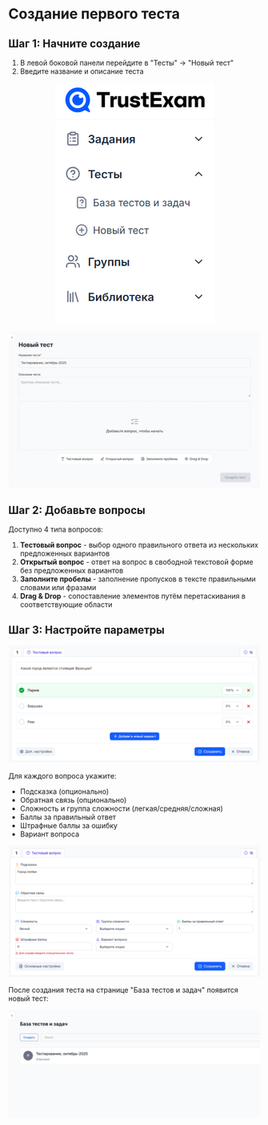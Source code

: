 # Создание первого теста

## Шаг 1: Начните создание

1. В левой боковой панели перейдите в "Тесты" → "Новый тест"
2. Введите название и описание теста

<p align="center">
<img src="/images/create-quiz-button.png" alt="Новый тест" />
</p>

<p align="center">
<img src="/images/create-quiz.jpg" alt="Создание теста" />
</p>

## Шаг 2: Добавьте вопросы

Доступно 4 типа вопросов:

1. **Тестовый вопрос** - выбор одного правильного ответа из нескольких предложенных вариантов
2. **Открытый вопрос** - ответ на вопрос в свободной текстовой форме без предложенных вариантов
3. **Заполните пробелы** - заполнение пропусков в тексте правильными словами или фразами
4. **Drag & Drop** - сопоставление элементов путём перетаскивания в соответствующие области

## Шаг 3: Настройте параметры

![Тестовый вопрос](/images/created-question.png)

Для каждого вопроса укажите:

- Подсказка (опционально)
- Обратная связь (опционально)
- Сложность и группа сложности (легкая/средняя/сложная)
- Баллы за правильный ответ
- Штрафные баллы за ошибку
- Вариант вопроса

![Параметры вопроса](/images/created-question-params.png)

После создания теста на странице "База тестов и задач" появится новый тест:

![Список тестов](/images/quiz-list.jpg)
